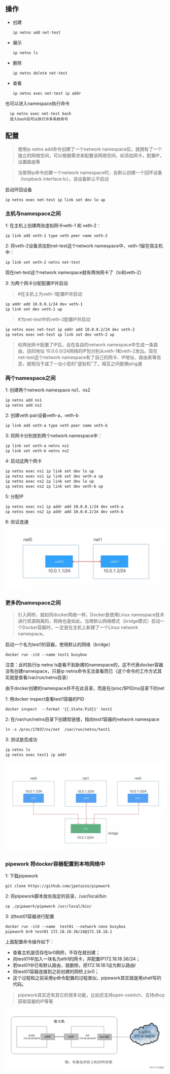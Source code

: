 ## 操作
* 创建
 
      ip netns add net-test
* 展示
   
      ip netns ls
* 删除
   
      ip netns delete net-test      
* 查看

      ip netns exec net-test ip addr
也可以进入namespace执行命令
      
      ip netns exec net-test bash
      进入bash后可以执行许多系统命令
      
      
## 配置
> 使用ip netns add命令创建了一个network namespace后，就拥有了一个独立的网络空间，可以根据需求来配置该网络空间，如添加网卡，配置IP，设置路由等

> 当使用ip命令创建一个network namespace时，会默认创建一个回环设备（loopback interface:lo）。该设备默认不启动

启动环回设备
    
    ip netns exec net-test ip link set dev lo up  
    
###  主机与namespace之间
1: 在主机上创建两张虚拟网卡veth-1 和 veth-2：

    ip link add veth-1 type veth peer name veth-2   
2: 将veth-2设备添加到net-test这个network namespace中，veth-1留在宿主机中：

    ip link set veth-2 netns net-test
现在net-test这个network namespace就有两块网卡了（lo和veth-2）

3: 为两个网卡分配配置IP并启动
>   #在主机上为veth-1配置IP并启动

    ip addr add 10.0.0.1/24 dev veth-1
    ip link set dev veth-1 up

> #为net-test中的veth-2配置IP并启动

    ip netns exec net-test ip addr add 10.0.0.2/24 dev veth-2
    ip netns exec net-test ip link set dev veth-2 up
> 给两张网卡配置了IP后，会在各自的network namespace中生成一条路由，目的地址 10.0.0.0/24网络的IP包分别从veth-1和veth-2发出。现在net-test这个network namespace有了自己的网卡、IP地址、路由表等信息，就相当于成了一台小型的“虚拟机”了。相互之间能够ping通
 
 
 ### 两个namespace之间
1: 创建两个network namespace ns1、ns2

    ip netns add ns1
    ip netns add ns2
2: 创建veth pair设备veth-a，veth-b

    ip link add veth-a type veth peer name veth-b
3: 将网卡分别放到两个network namespace中：
  
    ip link set veth-a netns ns1
    ip link set veth-b netns ns2
4: 启动这两个网卡

    ip netns exec ns1 ip link set dev lo up
    ip netns exec ns1 ip link set dev veth-a up
    ip netns exec ns2 ip link set dev lo up
    ip netns exec ns2 ip link set dev veth-b up
5: 分配IP

    ip netns exec ns1 ip addr add 10.0.0.1/24 dev veth-a
    ip netns exec ns2 ip addr add 10.0.0.2/24 dev veth-b
6: 验证连通

  ![""](pictures/namespace-namespace.png)

### 更多的namespace之间
 >  引入网桥，就如同docker网络一样，Docker是使用Linux namespace技术进行资源隔离的，网络也是如此。当用默认网络模式（bridge模式）启动一个Docker容器时，一定是在主机上新建了一个Linux network namespace。
 
启动一个名为test1的容器，使用默认的网络（bridge）
    
    docker run -itd --name test1 busybox
    
 注意：此时执行ip netns ls是看不到新建的namespace的，这不代表docker容器没有创建namespace，只是ip netns命令无法查看而已（这个命令的工作方式其实就是查看/var/run/netns目录）
 
 由于docker创建的namespace并不在此目录，而是在/proc/$PID/ns目录下的net
 
1: 用docker inspect查看test1容器的PID
  
    docker inspect  --format '{{.State.Pid}}' test1
2:  在/var/run/netns目录下创建软链接，指向test1容器的network namespace

    ln -s /proc/17037/ns/net  /var/run/netns/test1
3:  测试是否成功

    ip netns ls
    ip netns exec test1 ip addr
 
   ![""](pictures/muliti-namespace.png)
    
 ### pipework  将docker容器配置到本地网络中
1: 下载pipework

    git clone https://github.com/jpetazzo/pipework
2:  将pipework脚本放处指定的目录，/usr/local/bin

    cp ./pipework/pipework /usr/local/bin/
3:  对test01容器进行配置

    docker run -itd --name  test01 --network none busybox
    pipework br0 test01 172.18.18.36/24@172.18.18.1
  
上面配置命令操作如下：

- 查看主机是否存在br0网桥，不存在就创建；
- 向test01中加入一块名为eth1的网卡，并配置IP172.18.18.36/24；
- 若test01中已有默认路由，就删除，把172.18.18.1设为默认路由l
- 将test01容器连接到之前创建的网桥上br0；
- 这个过程和之前采用ip命令配置的过程类似，pipework其实就是用shell写的代码。

> pipework其实还有其它的很多功能，比如还支持open vswitch、支持dhcp获取容器的IP等等
 
  ![""](pictures/pipenetwork.png)
